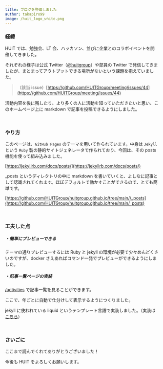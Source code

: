 ```yaml
---
title: ブログを整備しました
author: takapiro99
image: /huit_logo_white.png
---
```


### 経緯

HUIT では、勉強会、LT 会、ハッカソン、並びに企業とのコラボイベントを開催してきました。

それぞれの様子は公式 Twitter（[@huitgroup](https://twitter.com/huitgroup)）や部員の Twitter で発信してきましたが、まとまってアウトプットできる場所がないという課題を抱えていました。

> （該当 issue）[https://github.com/HUITGroup/meeting/issues/44](https://github.com/HUITGroup/meeting/issues/44)

活動内容を後に残したり、より多くの人に活動を知っていただきたいと思い、このホームページ上に markdown で記事を投稿できるようにしました。

<br/>

### やり方

このページは、`GitHub Pages` のテーマを用いて作られています。中身は `Jekyll` という `Ruby` 製の静的サイトジェネレータで作られており、今回は、その posts 機能を使って組み込みました。

[https://jekyllrb.com/docs/posts/](https://jekyllrb.com/docs/posts/)

\_posts というディレクトリの中に markdown を書いていくと、よしなに記事として認識されてくれます。ほぼデフォルトで動かすことができるので、とても簡単です。

[https://github.com/HUITGroup/huitgroup.github.io/tree/main/\_posts](https://github.com/HUITGroup/huitgroup.github.io/tree/main/_posts)

<br/>

### 工夫した点

##### ・簡単にプレビューできる

テーマの通りプレビューするには Ruby と jekyll の環境が必要で少々めんどくさいのですが、docker さえあればコマンド一発でプレビューができるようにしました。

##### ・記事一覧ページの実装

[/activities](/activities) で記事一覧を見ることができます。

ここで、年ごとに自動で仕分けして表示するようにつくりました。

jekyll に使われている liquid というテンプレート言語で実装しました。（実装は[こちら](https://raw.githubusercontent.com/HUITGroup/huitgroup.github.io/main/activities.md)）

<br/>

### さいごに

ここまで読んでくれてありがとうございました！

今後も HUIT をよろしくお願いします。
